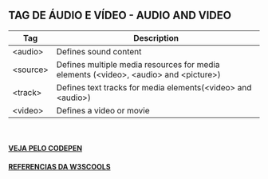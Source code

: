 TAG DE ÁUDIO E VÍDEO - AUDIO AND VIDEO				
---				
Tag | Description
--- | ---		
|	&lt;audio&gt;	|   Defines sound content    |
|	&lt;source&gt;	|   Defines multiple media resources for media elements &lpar;&lt;video&gt;, &lt;audio&gt; and &lt;picture&gt;&rpar;    |
|	&lt;track&gt;	|   Defines text tracks for media elements&lpar;&lt;video&gt; and &lt;audio&gt;&rpar;   |
|	&lt;video&gt;	|   Defines a video or movie    |
<br>


#### [VEJA PELO CODEPEN](https://codepen.io/Miguel-HCJS/pen/QWgWOKb)

#### [REFERENCIAS DA W3SCOOLS](https://www.w3schools.com/tags/ref_byfunc.asp)
